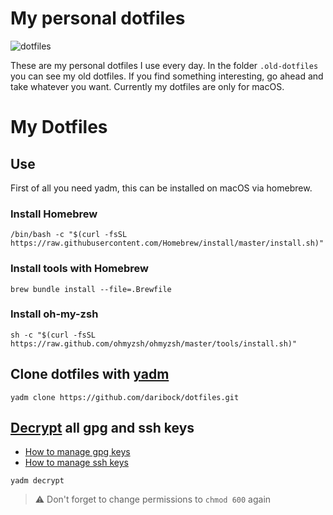 # My personal dotfiles

![dotfiles](https://dotfiles.github.io/images/dotfiles-logo.png)

These are my personal dotfiles I use every day. In the folder `.old-dotfiles` you can see my old dotfiles. If you find something interesting, go ahead and take whatever you want. Currently my dotfiles are only for macOS.

# My Dotfiles

## Use

First of all you need yadm, this can be installed on macOS via homebrew.

### Install Homebrew

```shell
/bin/bash -c "$(curl -fsSL https://raw.githubusercontent.com/Homebrew/install/master/install.sh)"
```

### Install tools with Homebrew

```shell
brew bundle install --file=.Brewfile
```

### Install oh-my-zsh

```shell
sh -c "$(curl -fsSL https://raw.github.com/ohmyzsh/ohmyzsh/master/tools/install.sh)"

```

## Clone dotfiles with [yadm](https://yadm.io/)

```shell
yadm clone https://github.com/daribock/dotfiles.git
```

## [Decrypt](https://yadm.io/docs/encryption#) all gpg and ssh keys

- [How to manage gpg keys](https://github.com/TheLocehiliosan/yadm/issues/201)
- [How to manage ssh keys](https://blog.danielaguilar.org/handling-dotfiles-with-yadm/)

```shell
yadm decrypt
```

> ⚠️ Don't forget to change permissions to `chmod 600` again

